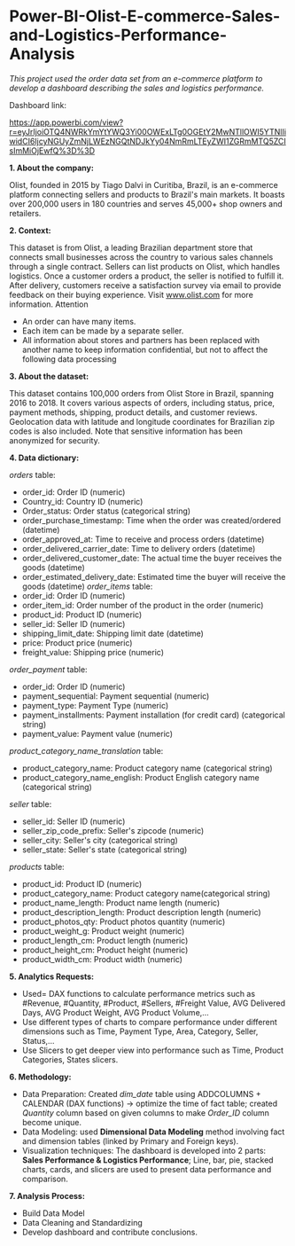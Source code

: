 # Power-BI-Olist-E-commerce-Sales-and-Logistics-Performance-Analysis
_This project used the order data set from an e-commerce platform to develop a dashboard describing the sales and logistics  performance._

Dashboard link: 

https://app.powerbi.com/view?r=eyJrIjoiOTQ4NWRkYmYtYWQ3Yi00OWExLTg0OGEtY2MwNTllOWI5YTNlIiwidCI6IjcyNGUyZmNjLWEzNGQtNDJkYy04NmRmLTEyZWI1ZGRmMTQ5ZCIsImMiOjEwfQ%3D%3D

**1. About the company:**

Olist, founded in 2015 by Tiago Dalvi in Curitiba, Brazil, is an e-commerce platform connecting sellers and products to Brazil's main markets. It boasts over 200,000 users in 180 countries and serves 45,000+ shop owners and retailers.

**2. Context:**

This dataset is from Olist, a leading Brazilian department store that connects small businesses across the country to various sales channels through a single contract. Sellers can list products on Olist, which handles logistics. Once a customer orders a product, the seller is notified to fulfill it. After delivery, customers receive a satisfaction survey via email to provide feedback on their buying experience. Visit www.olist.com for more information.
Attention
- An order can have many items.
- Each item can be made by a separate seller.
- All information about stores and partners has been replaced with another name
to keep information confidential, but not to affect the following data processing

**3. About the dataset:**

This dataset contains 100,000 orders from Olist Store in Brazil, spanning 2016 to 2018. It covers various aspects of orders, including status, price, payment methods, shipping, product details, and customer reviews. Geolocation data with latitude and longitude coordinates for Brazilian zip codes is also included. Note that sensitive information has been anonymized for security.

**4. Data dictionary:**

_orders_ table:
- order_id: Order ID (numeric)
- Country_id: Country ID (numeric)
- Order_status: Order status (categorical string)
- order_purchase_timestamp: Time when the order was created/ordered (datetime)
- order_approved_at: Time to receive and process orders (datetime)
- order_delivered_carrier_date: Time to delivery orders (datetime)
- order_delivered_customer_date: The actual time the buyer receives the goods (datetime)
- order_estimated_delivery_date: Estimated time the buyer will receive the goods (datetime)
_order_items_ table:
- order_id: Order ID (numeric)
- order_item_id: Order number of the product in the order (numeric)
- product_id: Product ID (numeric)
- seller_id: Seller ID (numeric)
- shipping_limit_date: Shipping limit date (datetime)
- price: Product price (numeric)
- freight_value: Shipping price (numeric)

_order_payment_ table:
- order_id: Order ID (numeric)
- payment_sequential: Payment sequential (numeric)
- payment_type: Payment Type (numeric)
- payment_installments: Payment installation (for credit card) (categorical string)
- payment_value: Payment value (numeric)

_product_category_name_translation_ table:
- product_category_name: Product category name (categorical string)
- product_category_name_english: Product English category name (categorical string)

_seller_ table:
- seller_id: Seller ID (numeric)
- seller_zip_code_prefix: Seller's zipcode (numeric)
- seller_city: Seller's city (categorical string)
- seller_state: Seller's state (categorical string)

_products_ table:
- product_id: Product ID (numeric)
- product_category_name: Product category name(categorical string)
- product_name_length: Product name length (numeric)
- product_description_length: Product description length (numeric)
- product_photos_qty: Product photos quantity (numeric)
- product_weight_g: Product weight (numeric)
- product_length_cm: Product length (numeric)
- product_height_cm: Product height (numeric)
- product_width_cm: Product width (numeric)

**5. Analytics Requests:**

- Used= DAX functions to calculate performance metrics such as #Revenue, #Quantity, #Product, #Sellers, #Freight Value, AVG
Delivered Days, AVG Product Weight, AVG Product Volume,…
- Use different types of charts to compare performance under different dimensions such as Time, Payment Type, Area, 
Category, Seller, Status,…
- Use Slicers to get deeper view into performance such as Time, Product Categories, States slicers.

**6. Methodology:**

- Data Preparation: Created _dim_date_ table using ADDCOLUMNS + CALENDAR (DAX functions) → optimize the time of fact
table; created _Quantity_ column based on given columns to make _Order_ID_ column become unique.
- Data Modeling: used **Dimensional Data Modeling** method involving fact and dimension tables (linked by Primary and Foreign 
keys).
- Visualization techniques: The dashboard is developed into 2 parts: **Sales Performance & Logistics Performance**; Line, bar, pie, 
stacked charts, cards, and slicers are used to present data performance and comparison.

**7. Analysis Process:**

- Build Data Model
- Data Cleaning and Standardizing
- Develop dashboard and contribute conclusions.

